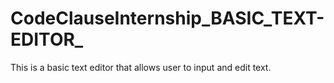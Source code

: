 # CodeClauseInternship_BASIC_TEXT-EDITOR_
This is a basic text editor that allows user to input and edit text.
